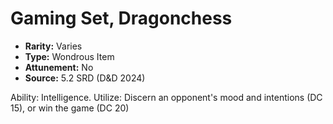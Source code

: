 # Gaming Set, Dragonchess

- **Rarity:** Varies
- **Type:** Wondrous Item
- **Attunement:** No
- **Source:** 5.2 SRD (D&D 2024)

Ability: Intelligence. Utilize: Discern an opponent's mood and intentions (DC 15), or win the game (DC 20)
